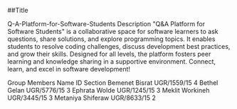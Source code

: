 ##Title

Q-A-Platform-for-Software-Students
Description
"Q&A Platform for Software Students" is a collaborative space for software learners to ask questions, share solutions, and explore programming topics. It enables students to resolve coding challenges, discuss development best practices, and grow their skills. Designed for all levels, the platform fosters peer learning and knowledge sharing in a supportive environment. Connect, learn, and excel in software development!

Group Members
Name	             ID	                      Section
Bemenet Bisrat   	UGR/1559/15      	          4
Bethel Gelan	    UGR/5776/15	                3
Ephrata Wolde	    UGR/1245/15	                3
Meklit Workineh  	UGR/3445/15	                3
Metaniya Shiferaw	UGR/8633/15	                2
